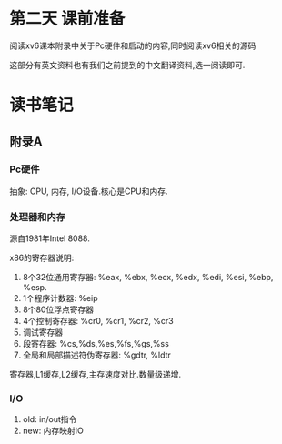 # 第二天 课前准备
阅读xv6课本附录中关于Pc硬件和启动的内容,同时阅读xv6相关的源码

这部分有英文资料也有我们之前提到的中文翻译资料,选一阅读即可.

# 读书笔记
## 附录A
### Pc硬件
抽象: CPU, 内存, I/O设备.核心是CPU和内存.

### 处理器和内存
源自1981年Intel 8088.

x86的寄存器说明:
1. 8个32位通用寄存器: %eax, %ebx, %ecx, %edx, %edi, %esi, %ebp, %esp.
2. 1个程序计数器: %eip
3. 8个80位浮点寄存器
4. 4个控制寄存器: %cr0, %cr1, %cr2, %cr3
5. 调试寄存器
6. 段寄存器: %cs,%ds,%es,%fs,%gs,%ss
7. 全局和局部描述符伪寄存器: %gdtr, %ldtr

寄存器,L1缓存,L2缓存,主存速度对比.数量级递增.

### I/O
1. old: in/out指令
2. new: 内存映射IO